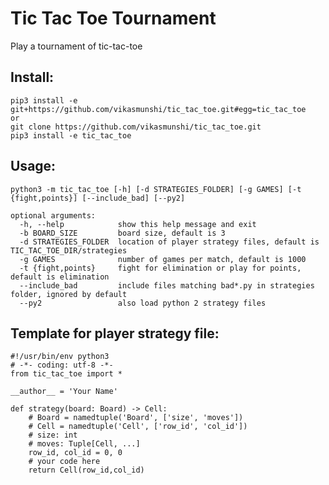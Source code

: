 # Tic Tac Toe Tournament

Play a tournament of tic-tac-toe

## Install:

    pip3 install -e git+https://github.com/vikasmunshi/tic_tac_toe.git#egg=tic_tac_toe
    or
    git clone https://github.com/vikasmunshi/tic_tac_toe.git
    pip3 install -e tic_tac_toe

## Usage:

    python3 -m tic_tac_toe [-h] [-d STRATEGIES_FOLDER] [-g GAMES] [-t {fight,points}] [--include_bad] [--py2]
    
    optional arguments:
      -h, --help            show this help message and exit
      -b BOARD_SIZE         board size, default is 3
      -d STRATEGIES_FOLDER  location of player strategy files, default is TIC_TAC_TOE_DIR/strategies
      -g GAMES              number of games per match, default is 1000
      -t {fight,points}     fight for elimination or play for points, default is elimination
      --include_bad         include files matching bad*.py in strategies folder, ignored by default
      --py2                 also load python 2 strategy files
    
## Template for player strategy file:

    #!/usr/bin/env python3
    # -*- coding: utf-8 -*-
    from tic_tac_toe import *

    __author__ = 'Your Name'
    
    def strategy(board: Board) -> Cell:
        # Board = namedtuple('Board', ['size', 'moves'])
        # Cell = namedtuple('Cell', ['row_id', 'col_id'])
        # size: int
        # moves: Tuple[Cell, ...]
        row_id, col_id = 0, 0
        # your code here
        return Cell(row_id,col_id)

